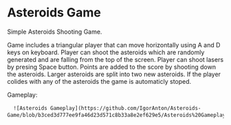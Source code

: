 # Asteroids Game
 Simple Asteroids Shooting Game.
 
 Game includes a triangular player that can move horizontally using A and D keys on keyboard.
 Player can shoot the asteroids which are randomly generated and are falling from the top of the screen.
 Player can shoot lasers by presing Space button.
 Points are added to the score by shooting down the asteroids. Larger asteroids are split into two new asteroids.
 If the player colides with any of the asteroids the game is automaticly stoped.


Gameplay:

      ![Asteroids Gameplay](https://github.com/IgorAnton/Asteroids-Game/blob/b3ced3d777ee9fa46d23d571c8b33a8e2ef629e5/Asteroids%20Gameplay.png)
